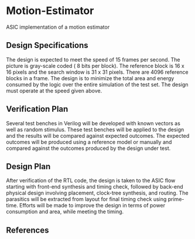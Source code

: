 # Motion-Estimator
ASIC implementation of a motion estimator


## Design Specifications
The design is expected to meet the speed of 15 frames per second. The picture is gray-scale coded ( 8 bits per block). The reference block is 16 x 16 pixels and the search window is 31 x 31 pixels. There are 4096 reference blocks in a frame. 
The design is to minimize the total area and energy consumed by the logic over the entire simulation of the test set. The design must operate at the speed given above. 


## Verification Plan
Several test benches in Verilog will be developed with known vectors as well as random stimulus. These test benches will be applied to the design and the results will be compared against expected outcomes. The expected outcomes will be produced using a reference model or manually and compared against the outcomes produced by the design under test. 


## Design Plan
After verification of the RTL code, the design is taken to the ASIC flow starting with front-end synthesis and timing check, followed by back-end physical design involving placement, clock-tree synthesis, and routing. The parasitics will be extracted from layout for final timing check using prime-time. Efforts will be made to improve the design in terms of power consumption and area, while meeting the timing.

## References
